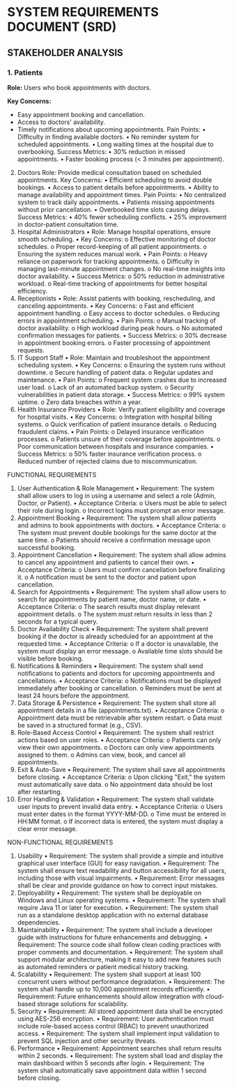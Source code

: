 # SYSTEM REQUIREMENTS DOCUMENT (SRD)

## STAKEHOLDER ANALYSIS

### 1. Patients

**Role:**  Users who book appointments with doctors.

**Key Concerns:** 
- Easy appointment booking and cancellation.
- Access to doctors' availability.
- Timely notifications about upcoming appointments.
Pain Points: 
•	Difficulty in finding available doctors.
•	No reminder system for scheduled appointments.
•	Long waiting times at the hospital due to overbooking.
Success Metrics: 
•	30% reduction in missed appointments.
•	Faster booking process (< 3 minutes per appointment).
2. Doctors
Role: Provide medical consultation based on scheduled appointments.
Key Concerns: 
•	Efficient scheduling to avoid double bookings.
•	Access to patient details before appointments.
•	Ability to manage availability and appointment times.
Pain Points: 
•	No centralized system to track daily appointments.
•	Patients missing appointments without prior cancellation.
•	Overbooked time slots causing delays.
Success Metrics: 
•	40% fewer scheduling conflicts.
•	25% improvement in doctor-patient consultation time.
3. Hospital Administrators
•	Role: Manage hospital operations, ensure smooth scheduling.
•	Key Concerns: 
o	Effective monitoring of doctor schedules.
o	Proper record-keeping of all patient appointments.
o	Ensuring the system reduces manual work.
•	Pain Points: 
o	Heavy reliance on paperwork for tracking appointments.
o	Difficulty in managing last-minute appointment changes.
o	No real-time insights into doctor availability.
•	Success Metrics: 
o	50% reduction in administrative workload.
o	Real-time tracking of appointments for better hospital efficiency.
4. Receptionists
•	Role: Assist patients with booking, rescheduling, and canceling appointments.
•	Key Concerns: 
o	Fast and efficient appointment handling.
o	Easy access to doctor schedules.
o	Reducing errors in appointment scheduling.
•	Pain Points: 
o	Manual tracking of doctor availability.
o	High workload during peak hours.
o	No automated confirmation messages for patients.
•	Success Metrics: 
o	30% decrease in appointment booking errors.
o	Faster processing of appointment requests.
5. IT Support Staff
•	Role: Maintain and troubleshoot the appointment scheduling system.
•	Key Concerns: 
o	Ensuring the system runs without downtime.
o	Secure handling of patient data.
o	Regular updates and maintenance.
•	Pain Points: 
o	Frequent system crashes due to increased user load.
o	Lack of an automated backup system.
o	Security vulnerabilities in patient data storage.
•	Success Metrics: 
o	99% system uptime.
o	Zero data breaches within a year.
6. Health Insurance Providers
•	Role: Verify patient eligibility and coverage for hospital visits.
•	Key Concerns: 
o	Integration with hospital billing systems.
o	Quick verification of patient insurance details.
o	Reducing fraudulent claims.
•	Pain Points: 
o	Delayed insurance verification processes.
o	Patients unsure of their coverage before appointments.
o	Poor communication between hospitals and insurance companies.
•	Success Metrics: 
o	50% faster insurance verification process.
o	Reduced number of rejected claims due to miscommunication.

FUNCTIONAL REQUIREMENTS
1. User Authentication & Role Management
•	Requirement: The system shall allow users to log in using a username and select a role (Admin, Doctor, or Patient).
•	Acceptance Criteria: 
o	Users must be able to select their role during login.
o	Incorrect logins must prompt an error message.
2. Appointment Booking
•	Requirement: The system shall allow patients and admins to book appointments with doctors.
•	Acceptance Criteria: 
o	The system must prevent double bookings for the same doctor at the same time.
o	Patients should receive a confirmation message upon successful booking.
3. Appointment Cancellation
•	Requirement: The system shall allow admins to cancel any appointment and patients to cancel their own.
•	Acceptance Criteria: 
o	Users must confirm cancellation before finalizing it.
o	A notification must be sent to the doctor and patient upon cancellation.
4. Search for Appointments
•	Requirement: The system shall allow users to search for appointments by patient name, doctor name, or date.
•	Acceptance Criteria: 
o	The search results must display relevant appointment details.
o	The system must return results in less than 2 seconds for a typical query.
5. Doctor Availability Check
•	Requirement: The system shall prevent booking if the doctor is already scheduled for an appointment at the requested time.
•	Acceptance Criteria: 
o	If a doctor is unavailable, the system must display an error message.
o	Available time slots should be visible before booking.
6. Notifications & Reminders
•	Requirement: The system shall send notifications to patients and doctors for upcoming appointments and cancellations.
•	Acceptance Criteria: 
o	Notifications must be displayed immediately after booking or cancellation.
o	Reminders must be sent at least 24 hours before the appointment.
7. Data Storage & Persistence
•	Requirement: The system shall store all appointment details in a file (appointments.txt).
•	Acceptance Criteria: 
o	Appointment data must be retrievable after system restart.
o	Data must be saved in a structured format (e.g., CSV).
8. Role-Based Access Control
•	Requirement: The system shall restrict actions based on user roles.
•	Acceptance Criteria: 
o	Patients can only view their own appointments.
o	Doctors can only view appointments assigned to them.
o	Admins can view, book, and cancel all appointments.
9. Exit & Auto-Save
•	Requirement: The system shall save all appointments before closing.
•	Acceptance Criteria: 
o	Upon clicking "Exit," the system must automatically save data.
o	No appointment data should be lost after restarting.
10. Error Handling & Validation
•	Requirement: The system shall validate user inputs to prevent invalid data entry.
•	Acceptance Criteria: 
o	Users must enter dates in the format YYYY-MM-DD.
o	Time must be entered in HH:MM format.
o	If incorrect data is entered, the system must display a clear error message.




NON-FUNCTIONAL REQUIREMENTS
1. Usability
•	Requirement: The system shall provide a simple and intuitive graphical user interface (GUI) for easy navigation.
•	Requirement: The system shall ensure text readability and button accessibility for all users, including those with visual impairments.
•	Requirement: Error messages shall be clear and provide guidance on how to correct input mistakes.
2. Deployability
•	Requirement: The system shall be deployable on Windows and Linux operating systems.
•	Requirement: The system shall require Java 11 or later for execution.
•	Requirement: The system shall run as a standalone desktop application with no external database dependencies.
3. Maintainability
•	Requirement: The system shall include a developer guide with instructions for future enhancements and debugging.
•	Requirement: The source code shall follow clean coding practices with proper comments and documentation.
•	Requirement: The system shall support modular architecture, making it easy to add new features such as automated reminders or patient medical history tracking.
4. Scalability
•	Requirement: The system shall support at least 100 concurrent users without performance degradation.
•	Requirement: The system shall handle up to 10,000 appointment records efficiently.
•	Requirement: Future enhancements should allow integration with cloud-based storage solutions for scalability.
5. Security
•	Requirement: All stored appointment data shall be encrypted using AES-256 encryption.
•	Requirement: User authentication must include role-based access control (RBAC) to prevent unauthorized access.
•	Requirement: The system shall implement input validation to prevent SQL injection and other security threats.
6. Performance
•	Requirement: Appointment searches shall return results within 2 seconds.
•	Requirement: The system shall load and display the main dashboard within 5 seconds after login.
•	Requirement: The system shall automatically save appointment data within 1 second before closing.


